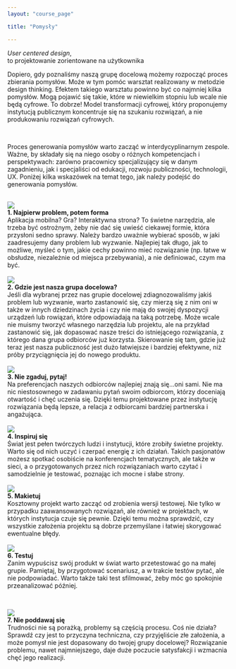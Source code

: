 ```yaml
---
layout: "course_page"

title: "Pomysły"

---
```


<div class="text-center screen-title">
<i>User centered design</i>,<br/> to projektowanie zorientowane na użytkownika
</div>

<div class="screen-content">
  <p>
  Dopiero, gdy poznaliśmy naszą grupę docelową możemy rozpocząć proces zbierania pomysłów. Może w tym pomóc warsztat realizowany w metodzie design thinking. Efektem takiego warsztatu powinno być co najmniej kilka pomysłów. Mogą pojawić się takie, które w niewielkim stopniu lub wcale nie będą cyfrowe. To dobrze! Model transformacji cyfrowej, który proponujemy instytucją publicznym koncentruje się na szukaniu rozwiązań, a nie produkowaniu rozwiązań cyfrowych. 
  </p>

</div>
  </p>
&nbsp;
<p>
Proces generowania pomysłów warto zacząć w interdycyplinarnym zespole. Ważne, by składały się na niego osoby o różnych kompetencjach i perspektywach: zarówno pracownicy specjalizujący się w danym zagadnieniu, jak i specjaliści od edukacji, rozwoju publiczności, technologii, UX. Poniżej kilka wskazówek na temat tego, jak należy podejść do generowania pomysłów.    
</p> 
&nbsp;
<div class="row">
  <div class="col-md-2">
   <img src="{{ site.baseurl }}/img/1.png" />          
  </div>   
  <div class="col-md-10">
    <strong>1. Najpierw problem, potem forma</strong><br/>
    Aplikacja mobilna? Gra? Interaktywna strona? To świetne narzędzia, ale trzeba być ostrożnym, żeby nie dać się uwieść ciekawej formie, która przysłoni sedno sprawy. Należy bardzo uważnie wybierać sposób, w jaki zaadresujemy dany problem lub wyzwanie. Najlepiej tak długo, jak to możliwe, myśleć o tym, jakie cechy powinno mieć rozwiązanie (np. łatwe w obsłudze, niezależnie od miejsca przebywania), a nie definiować, czym ma być. 
  </div>             
</div>
   &nbsp;  
<div class="row">
  <div class="col-md-2">
   <img src="{{ site.baseurl }}/img/2.png" />          
  </div>   
  <div class="col-md-10">
    <strong>2. Gdzie jest nasza grupa docelowa?</strong><br/>
    Jeśli dla wybranej przez nas grupie docelowej zdiagnozowaliśmy jakiś problem lub wyzwanie, warto zastanowić się, czy mierzą się z nim oni w także w innych dziedzinach życia i czy nie mają do swojej dyspozycji urządzeń lub rowiązań, które odpowiadają na taką potrzebę. Może wcale nie muismy tworzyć własnego narzędzia lub projektu, ale na przykład zastanowić się, jak dopasować nasze treści do istniejącego rozwiązania, z którego dana grupa odbiorców już korzysta. Skierowanie się tam, gdzie już teraz jest nasza publiczność jest dużo łatwiejsze i bardziej efektywne, niż próby przyciągnięcia jej do nowego produktu.
  </div>             
</div>    
   &nbsp;  
<div class="row">
  <div class="col-md-2">
   <img src="{{ site.baseurl }}/img/3.png" />          
  </div>   
  <div class="col-md-10">
    <strong>3. Nie zgaduj, pytaj!</strong><br/>
    Na preferencjach naszych odbiorców najlepiej znają się...oni sami. Nie ma nic niestosownego w zadawaniu pytań swoim odbiorcom, którzy doceniają otwartość i chęć uczenia się. Dzięki temu projektowane przez instytucję rozwiązania będą lepsze, a relacja z odbiorcami bardziej partnerska i angażująca. 
  </div>             
</div>    
 &nbsp;
<div class="row">
  <div class="col-md-2">
   <img src="{{ site.baseurl }}/img/4.png" />          
  </div>   
  <div class="col-md-10">
    <strong>4. Inspiruj się</strong><br/>
    Świat jest pełen twórczych ludzi i instytucji, które zrobiły świetne projekty. Warto się od nich uczyć i czerpać energię z ich działań. Takich pasjonatów możesz spotkać osobiście na konferencjach tematycznych, ale także w sieci, a o przygotowanych przez nich rozwiązaniach warto czytać i samodzielnie je testować, poznając ich mocne i słabe strony. 
  </div>             
</div>    
 &nbsp;
<div class="row">
  <div class="col-md-2">
   <img src="{{ site.baseurl }}/img/5.png" />          
  </div>   
  <div class="col-md-10">
    <strong>5. Makietuj</strong><br/>
    Kosztowny projekt warto zacząć od zrobienia wersji testowej. Nie tylko w przypadku zaawansowanych rozwiązań, ale również w projektach, w których instytucja czuje się pewnie. Dzięki temu można sprawdzić, czy wszystkie założenia projektu są dobrze przemyślane i łatwiej skorygować ewentualne błędy. 
  </div>             
</div>    
 &nbsp;
<div class="row">
  <div class="col-md-2">
   <img src="{{ site.baseurl }}/img/6.png" />          
  </div>   
  <div class="col-md-10">
    <strong>6. Testuj</strong><br/>
    Zanim wypuścisz swój produkt w świat warto przetestować go na małej grupie. Pamiętaj, by przygotować scenariusz, a w trakcie testów pytać, ale nie podpowiadać. Warto także taki test sfilmować, żeby móc go spokojnie przeanalizować później.
  </div>             
</div>    

 &nbsp;
<div class="row">
  <div class="col-md-2">
   <img src="{{ site.baseurl }}/img/7.png" />          
  </div>   
  <div class="col-md-10">
    <strong>7. Nie poddawaj się</strong><br/>
    Trudności nie są porażką, problemy są częścią procesu. Coś nie działa? Sprawdź czy jest to przyczyna techniczna, czy przyjęliście złe założenia, a może pomysł nie jest dopasowany do twojej grupy docelowej? Rozwiązanie problemu, nawet najmniejszego, daje duże poczucie satysfakcji i wzmacnia chęć jego realizacji. 
  </div>             
</div>    


</div> 
